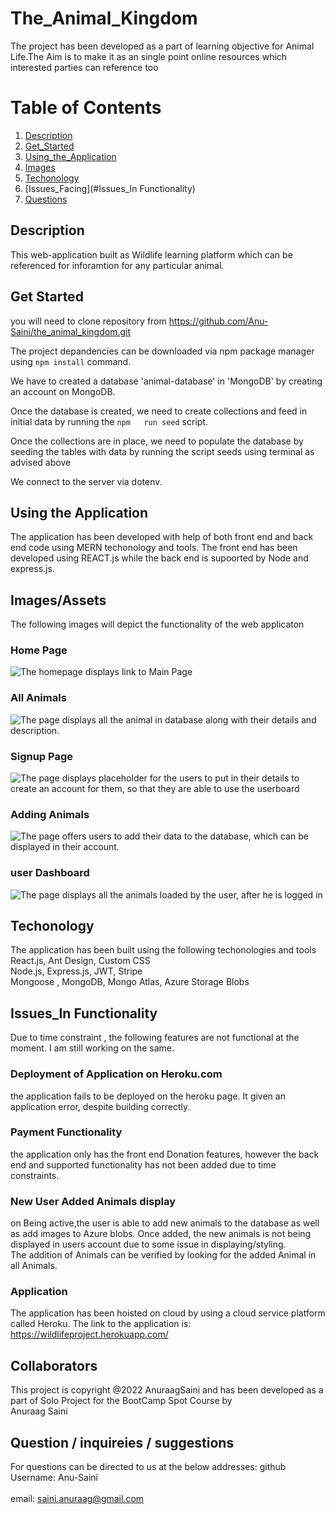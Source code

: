 # The_Animal_Kingdom

The project has been developed as a part of learning objective for Animal Life.The Aim is to make it as an single point online resources which interested parties can reference too

# Table of Contents
1. [Description](#Description)
2. [Get_Started](#Get_Started)
3. [Using_the_Application](#Using_the_Application)
4. [Images](#Images)
5. [Techonology](#Techonology)
6. [Issues_Facing](#Issues_In Functionality)
7. [Questions](#Questions)

## Description 
This web-application built as Wildlife learning platform which can be referenced for inforamtion for any particular animal.

## Get Started
you will need to clone repository from https://github.com/Anu-Saini/the_animal_kingdom.git

The project depandencies can be downloaded via npm package manager using ```npm install``` command.

We have to created a database 'animal-database' in 'MongoDB' by creating an account on MongoDB.

Once the database is created, we need to create collections and feed in initial data by  running the ```npm   run seed``` script.

Once the collections are in place, we need to populate the database by seeding the tables with data by running the script seeds using terminal as advised above

We connect to the server via dotenv.

## Using the Application
The application has been developed with help of both front end and back end code using MERN techonology and tools. The front end has been developed using REACT.js while the back end is supoorted by Node and express.js.


## Images/Assets
The following images will depict the functionality of the web applicaton

### Home Page
![The homepage displays link to Main Page](./Assets/Images/mainPage.jpg)

### All Animals
![The page displays all the animal in database along with their details and description.](./Assets/Images/AllAnimals.jpg)

### Signup Page
![The page displays placeholder for the users to put in their details to create an account for them, so that they are able to use the userboard](./Assets/Images/signupPg.jpg)

### Adding Animals
![The page offers users to add their data to the database, which can be displayed in their account.](./Assets/Images/addingAnimal.jpg)

### user Dashboard
![The page displays all the animals loaded by the user, after he is logged in](./Assets/Images/animalloadedbyUser.jpg)


## Techonology
The application has been built using the following techonologies and tools
React.js, Ant Design, Custom CSS<br> 
Node.js, Express.js, JWT, Stripe<br>
Mongoose ,  MongoDB, Mongo Atlas, Azure Storage Blobs

## Issues_In Functionality
Due to time constraint , the following features are not functional at the moment. I am still working on the same.

 ### Deployment of Application on Heroku.com 
 the application fails to be deployed on the heroku page. It given an application error, despite building correctly.

 ### Payment Functionality 
 the application only has the front end Donation features, however the back end and supported functionality has not been added due to time constraints.
 
 ### New User Added Animals display 
 on Being active,the user is able to add new animals to the database as well as add images to Azure blobs. Once added, the new animals is not being displayed in users account due to some issue in displaying/styling.  
 The addition of Animals can be verified by looking for the added Animal in all Animals.  
  

### Application  
The application has been hoisted on cloud by using a cloud service platform called Heroku. The link to the application is: https://wildlifeproject.herokuapp.com/


## Collaborators
This project is copyright @2022 AnuraagSaini and has been developed as a part of Solo Project for the BootCamp Spot Course by <br>
Anuraag Saini 

## Question / inquireies / suggestions 
For questions can be directed to us at the below addresses:
github Username: Anu-Saini   <br>  
email: saini.anuraag@gmail.com

